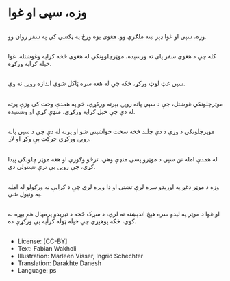 # وزه، سپی او غوا

##
وزه، سپی او غوا ډېر ښه ملګري وو. هغوی یوه ورځ په ټکسي کې په سفر روان وو.

##
کله چې د هغوی سفر پای ته ورسیده، موټرچلوونکى له هغوى څخه کرایه وغوښتله. غوا خپله کرایه ورکړه.

##
سپي غټ لوټ ورکړ، ځکه چې له هغه سره ټاکل شوې اندازه روپۍ نه وې.

##
موټرچلونکي غوښتل، چې د سپي پاته روپۍ بېرته ورکړي، خو په همدې وخت کې وزې پرته له دې چې خپل کرایه ورکړي، منډې کړې او ونښتیده.

##
موټرچلونکی د وزې د دې چلند څخه سخت خواشینی شو او پرته له دې چې د سپي پاته روپۍ ورکړي حرکت ېې وکړ او لاړ.

##
له همدې امله نن سپی د موټرو پسې منډې وهي، ترڅو وګوري او هغه موټر چلونکی پیدا کړي، چې روپۍ ېې ترې تښتولي دي.

##
وزه د موټر دغږ په اورېدو سره لرې تښتي او دا ويره لري چې د کرايې نه ورکولو له امله به ونيول شي.

##
او غوا د موټر په لیدو سره هېڅ اندېښنه نه لري، د سړک څخه د تیریدو پرمهال هم بېړه نه کوي، ځکه پوهېږي چې خپله ټوله کرایه ېې ورکړې ده.

##
* License: [CC-BY]
* Text: Fabian Wakholi
* Illustration: Marleen Visser, Ingrid Schechter
* Translation: Darakhte Danesh
* Language: ps
